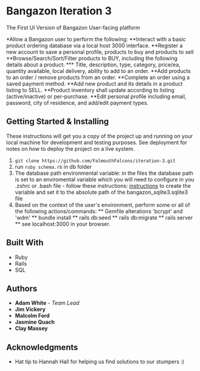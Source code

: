 # Bangazon Iteration 3 
The First UI Version of Bangazon User-facing platform

*Allow a Bangazon user to perform the following: 
  **Interact with a basic product ordering database via a local host 3000 interface. 
  **Register a new account to save a personal profile, products to buy and products to sell 
  **Browse/Search/Sort/Filter products to BUY, including the following details about a product: 
      *** Title, description, type, category, price/ea, quantity available, local delivery, ability to add to an order. 
  **Add products to an order / remove products from an order. 
  **Complete an order using a saved payment method. 
  **Add new product and its details in a product listing to SELL.
  **Product inventory shall update according to listing (active/inactive) or per-purchase. 
  **Edit personal profile including email, password, city of residence, and add/edit payment types. 
  
## Getting Started & Installing

These instructions will get you a copy of the project up and running on your local machine for development and testing purposes. See deployment for notes on how to deploy the project on a live system.

1. ```git clone https://github.com/FalmouthFalcons/iteration-3.git```
2. run ```ruby schema.rb``` in db folder
3. The database path environmental variable: in the files the database path is set to an
    enviromental variable which you will need to configure in you .zshrc or .bash file
        - follow these instructions:
        [instructions](https://gist.github.com/iest/58692bf1001b0424c257) 
        to create the variable and set it to the absolute path of the bangazon_sqlite3.sqlite3 file
4. Based on the context of the user's environment, perform some or all of the following actions/commands: 
  ** Gemfile alterations 'bcrypt' and 'wdm'
  ** bundle install 
  ** rails db:seed 
  ** rails db:migrate
  ** rails server 
  ** see localhost:3000 in your browser. 


## Built With

* Ruby
* Rails 
* SQL

## Authors

* **Adam White** - *Team Lead*
* **Jim Vickery**
* **Malcolm Ford**
* **Jasmine Quach**
* **Clay Massey**

## Acknowledgments

* Hat tip to Hannah Hall for helping us find solutions to our stumpers :)
